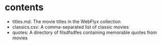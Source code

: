 # contents

- titles.md: The movie titles in the WebFlyx collection
- classics.csv: A comma-separated list of classic movies
- quotes: A directory of filsdfsdfes containing memorable quotes from movies